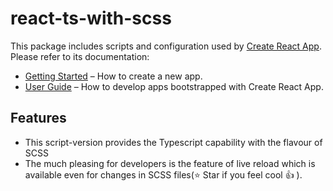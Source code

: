 # react-ts-with-scss

This package includes scripts and configuration used by [Create React App](https://github.com/facebookincubator/create-react-app).<br>
Please refer to its documentation:

* [Getting Started](https://github.com/facebookincubator/create-react-app/blob/master/README.md#getting-started) – How to create a new app.
* [User Guide](https://github.com/facebookincubator/create-react-app/blob/master/packages/react-scripts/template/README.md) – How to develop apps bootstrapped with Create React App.

## Features

* This script-version provides the Typescript capability with the flavour of SCSS
* The much pleasing for developers is the feature of live reload which is available even for changes in SCSS files(:star: Star if you feel cool :thumbsup: ). 